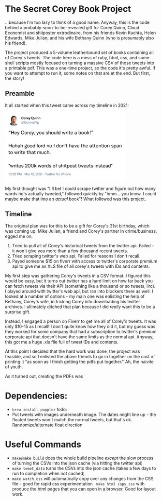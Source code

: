 # The Secret Corey Book Project

...because I'm too lazy to think of a good name.  Anyway, this is the code behind a probably-soon-to-be-revealed gift for Corey Quinn, Cloud Economist and shitposter extrodinaire, from his friends Kevin Kuchta, Helen Edwards, Mike Julian, and his wife Bethany Quinn (who is presumably also his friend).

The project produced a 5-volume leatherbound set of books containing all of Corey's tweets.  The code here is a mess of ruby, html, css, and some shell scripts mostly focused on turning a massive CSV of those tweets into a printable pdf.  This was a one-time project, so the code it's pretty awful.  If you want to attempt to run it, some notes on that are at the end.  But first, the story!

## Preamble
It all started when this tweet came across my timeline in 2021:

<img src="https://github.com/kkuchta/secret_twitter_book/blob/main/initial_tweet_image.png" width=400 />

My first thought was "I'll bet I could scrape twitter and figure out how many words he's actually tweeted," followed quickly by "hmm... you know, I could maybe make that into an *actual* book"!  What followed was this project.

## Timeline
The original plan was for this to be a gift for Corey's 31st birthday, which was coming up.  Mike Julian, a friend and Corey's partner in crime/business, egged me on.

1. Tried to pull all of Corey's historical tweets from the twitter api.  Failed - it won't give you more than a few thousand recent tweets.
2. Tried scraping twitter's web api.  Failed for reasons I don't recall.
3. Payed someone $15 on fiverr with access to twitter's corporate premium api to give me an XLS file of all corey's tweets with IDs and contents.


My first step was gathering Corey's tweets in a CSV format.  I figured this would be easy, but it turns out twitter has a hard limit on how far back you can fetch tweets via their API (something like a thousand or so tweets, iirc).  I played around with twitter's web api, but ran into blockers there as well.  I looked at a number of options - my main one was enlisting the help of Bethany, Corey's wife, in tricking Corey into downloading his twitter archives.  I ultimately ditched that plan because I did *really* want this to be a surprise gift.

Instead, I engaged a person on Fiverr to get me all of Corey's tweets.  It was only $10-15 as I recall!  I don't quite know how they did it, but my guess was they worked for some company that had a subscription to twitter's premium corporate api that doesn't have the same limits as the normal api.  Anyway, this got me a huge .xls file full of tweet IDs and contents.

At this point I decided that the hard work was done, the project was feasible, and so I enlisted the above friends to go in together on the cost of printing it "as soon as I finish getting the pdfs put together."  Ah, the naivite of youth.

As it turned out, creating the PDFs was 

# Dependencies:

- `brew install poppler`
  todo:
- Put tweets with images underneath image. The dates might line up - the floated tweets won't match the normal tweets, but that's ok. Randomize/alternate float direction

# Useful Commands

- `make`/`make build` does the whole build pipeline _except_ the slow process of turning the CSVs into the json cache (via hitting the twitter api)
- `make tweet_data` turns the CSVs into the json cache (takes a few days to run to completion when not cached)
- `make watch_css` will automatically copy over any changes from the CSS file - good for rapid css experimentation
  ` make html copy_css` with produce the html pages that you can open in a browser. Good for layout work.
